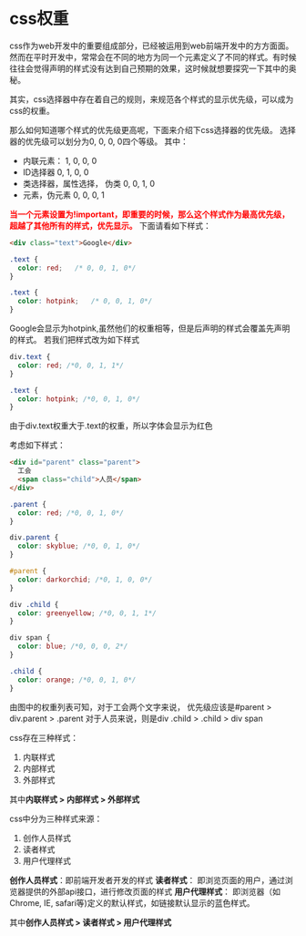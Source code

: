 # css权重

css作为web开发中的重要组成部分，已经被运用到web前端开发中的方方面面。然而在平时开发中，常常会在不同的地方为同一个元素定义了不同的样式。有时候往往会觉得声明的样式没有达到自己预期的效果，这时候就想要探究一下其中的奥秘。

其实，css选择器中存在着自己的规则，来规范各个样式的显示优先级，可以成为css的权重。

那么如何知道哪个样式的优先级更高呢，下面来介绍下css选择器的优先级。
选择器的优先级可以划分为0, 0, 0, 0四个等级。
其中：

- 内联元素： 1, 0, 0, 0
- ID选择器  0, 1, 0, 0
- 类选择器，属性选择， 伪类  0, 0, 1, 0
- 元素，伪元素 0, 0, 0, 1


**<font color="red">当一个元素设置为!important，即重要的时候，那么这个样式作为最高优先级，超越了其他所有的样式，优先显示。</font>**
下面请看如下样式：
```html
<div class="text">Google</div>
```

```css
.text {
  color: red;   /* 0, 0, 1, 0*/
}

.text {
  color: hotpink;   /* 0, 0, 1, 0*/
}
```
Google会显示为hotpink,虽然他们的权重相等，但是后声明的样式会覆盖先声明的样式。
若我们把样式改为如下样式
```css
div.text {
  color: red; /*0, 0, 1, 1*/
}

.text {
  color: hotpink; /*0, 0, 1, 0*/
}
```
由于div.text权重大于.text的权重，所以字体会显示为红色

考虑如下样式：
```html
<div id="parent" class="parent">
  工会
  <span class="child">人员</span>
</div>
```
```css
.parent {
  color: red; /*0, 0, 1, 0*/
}

div.parent {
  color: skyblue; /*0, 0, 1, 0*/
}

#parent {
  color: darkorchid; /*0, 1, 0, 0*/
}

div .child {
  color: greenyellow; /*0, 0, 1, 1*/
}

div span {
  color: blue; /*0, 0, 0, 2*/
}

.child {
  color: orange; /*0, 0, 1, 0*/
}
```

由图中的权重列表可知，对于工会两个文字来说，
优先级应该是#parent > div.parent > .parent
对于人员来说，则是div .child > .child > div span

css存在三种样式：
1. 内联样式
2. 内部样式
3. 外部样式

其中**内联样式 > 内部样式 > 外部样式**

css中分为三种样式来源：
1. 创作人员样式
2. 读者样式
3. 用户代理样式

**创作人员样式**：即前端开发者开发的样式
**读者样式**： 即浏览页面的用户，通过浏览器提供的外部api接口，进行修改页面的样式
**用户代理样式**： 即浏览器（如Chrome, IE, safari等)定义的默认样式，如链接默认显示的蓝色样式。


其中**创作人员样式 > 读者样式 > 用户代理样式**
